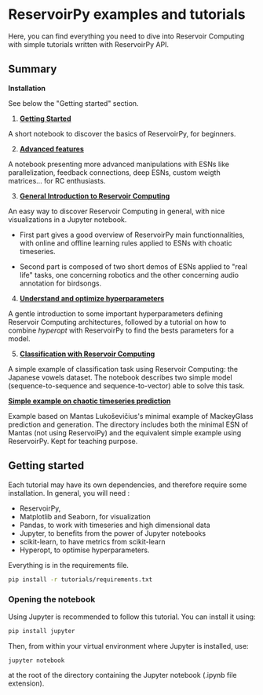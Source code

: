 # ReservoirPy examples and tutorials

Here, you can find everything you need to dive into Reservoir Computing with simple tutorials written
with ReservoirPy API.

## Summary

**Installation**

See below the "Getting started" section.

1. **[Getting Started](./1-Getting_Started.ipynb)**

A short notebook to discover the basics of ReservoirPy, for beginners.

2. **[Advanced features](./2-Advanced_Features.ipynb)**

A notebook presenting more advanced manipulations with ESNs like parallelization,
feedback connections, deep ESNs, custom weigth matrices... for RC enthusiasts.

3. **[General Introduction to Reservoir Computing](./3-General_Introduction_to_Reservoir_Computing.ipynb)**

An easy way to discover Reservoir Computing in general, with nice visualizations in a Jupyter notebook.

- First part gives a good overview of ReservoirPy main functionnalities, with online and offline learning rules applied to ESNs
with choatic timeseries.

- Second part is composed of two short demos of ESNs applied to "real life" tasks, one concerning robotics and the other
concerning audio annotation for birdsongs.

4. **[Understand and optimize hyperparameters](4-Understand_and_optimize_hyperparameters.ipynb)**

A gentle introduction to some important hyperparameters defining Reservoir Computing architectures,
followed by a tutorial on how to combine *hyperopt* with ReservoirPy to find the bests parameters for a model.

5. **[Classification with Reservoir Computing](5-Classification-with-RC.ipynb)**

A simple example of classification task using Reservoir Computing: the Japanese vowels dataset.
The notebook describes two simple model (sequence-to-sequence and sequence-to-vector) able to solve
this task.

**[Simple example on chaotic timeseries prediction](Simple%20Examples%20with%20Mackey-Glass)**

Example based on Mantas Lukoševičius's minimal example of MackeyGlass prediction and generation.
The directory includes both the minimal ESN of Mantas (not using ReservoiPy) and the equivalent simple example
using ReservoirPy. Kept for teaching purpose.

## Getting started

Each tutorial may have its own dependencies, and therefore require some installation.
In general, you will need :
- ReservoirPy,
- Matplotlib and Seaborn, for visualization
- Pandas, to work with timeseries and high dimensional data
- Jupyter, to benefits from the power of Jupyter notebooks
- scikit-learn, to have metrics from scikit-learn
- Hyperopt, to optimise hyperparameters.

Everything is in the requirements file.

```bash
pip install -r tutorials/requirements.txt
```

### Opening the notebook

Using Jupyter is recommended to follow this tutorial. You can install it using:

```bash
pip install jupyter
```

Then, from within your virtual environment where Jupyter is installed, use:

```bash
jupyter notebook
```
at the root of the directory containing the Jupyter notebook (.ipynb file extension).
